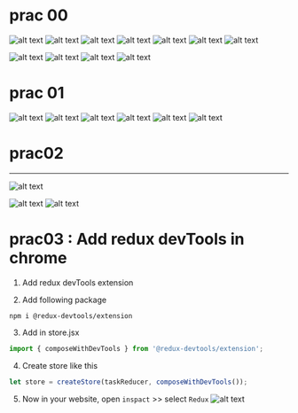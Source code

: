 # prac 00
![alt text](image-7.png)
![alt text](image-6.png)
![alt text](image-2.png)
![alt text](image-3.png)
![alt text](image-4.png)
![alt text](image-8.png)
![alt text](image-9.png)

![alt text](image-13.png)
![alt text](image-12.png)
![alt text](image-11.png)
![alt text](image-10.png)

# prac 01
![alt text](image-18.png)
![alt text](image-17.png)
![alt text](image-16.png)
![alt text](image-15.png)
![alt text](image-20.png)
![alt text](image-14.png)
 # prac02
----
![alt text](image-22.png)

![alt text](image-23.png)
![alt text](image-24.png)

# prac03 : Add redux devTools in chrome
1. Add redux devTools extension 

2. Add following package
```
npm i @redux-devtools/extension
```

3. Add in store.jsx
```javascript
import { composeWithDevTools } from '@redux-devtools/extension';
```

4. Create store like this
```javascript
let store = createStore(taskReducer, composeWithDevTools());
```

5. Now in your website, open `inspact`  >> select `Redux`
![alt text](image-25.png)